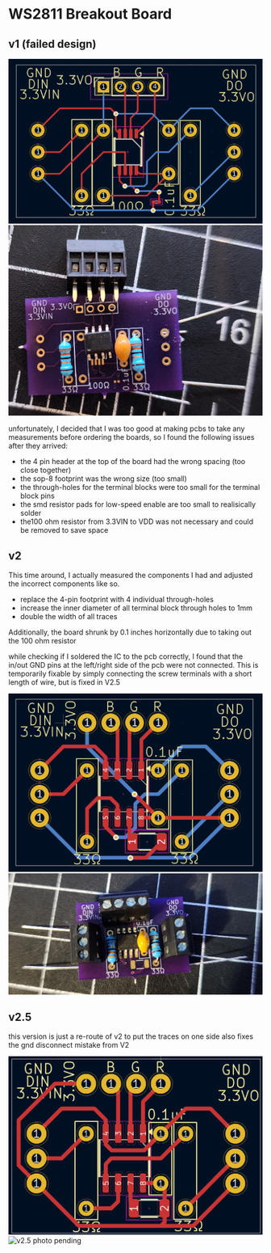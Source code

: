 # WS2811 Breakout Board

## v1 (failed design)

![v1 pcb](./images/v1%20pcb.png)
![v1 photo](./images/v1%20photo.jpg)

unfortunately, I decided that I was too good at making pcbs to take any measurements before ordering the boards, so I found the following issues after they arrived:

 - the 4 pin header at the top of the board had the wrong spacing (too close together)
 - the sop-8 footprint was the wrong size (too small)
 - the through-holes for the terminal blocks were too small for the terminal block pins
 - the smd resistor pads for low-speed enable are too small to realisically solder
 - the100 ohm resistor from 3.3VIN to VDD was not necessary and could be removed to save space

## v2

This time around, I actually measured the components I had and adjusted the incorrect components like so.
 - replace the 4-pin footprint with 4 individual through-holes
 - increase the inner diameter of all terminal block through holes to 1mm
 - double the width of all traces

Additionally, the board shrunk by 0.1 inches horizontally due to taking out the 100 ohm resistor

while checking if I soldered the IC to the pcb correctly, I found that the in/out GND pins at the left/right side of the pcb were not connected. This is temporarily fixable by simply connecting the screw terminals with a short length of wire, but is fixed in V2.5


![v2 pcb](./images/v2%20pcb.png)
![v2 photo](./images/v2%20photo.jpg)

## v2.5

this version is just a re-route of v2 to put the traces on one side
also fixes the gnd disconnect mistake from V2


![v2.5 pcb](./images/v2.5%20pcb.png)
![v2.5 photo pending](./images/v2.5%20photo.jpg)
